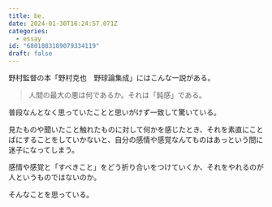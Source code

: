 ```yaml
---
title: be.
date: 2024-01-30T16:24:57.071Z
categories:
  - essay
id: "6801883189079334119"
draft: false
---
```


野村監督の本「野村克也　野球論集成」にはこんな一説がある。
> 人間の最大の悪は何であるか。それは「鈍感」である。

普段なんとなく思っていたことと思いがけず一致して驚いている。

見たものや聞いたこと触れたものに対して何かを感じたとき、それを素直にことばにすることをしていかないと、自分の感情や感覚なんてものはあっという間に迷子になってしまう。

感情や感覚と「すべきこと」をどう折り合いをつけていくか、それをやれるのが人というものではないのか。

そんなことを思っている。

